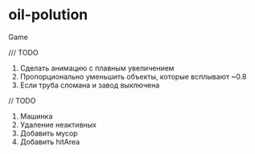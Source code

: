# oil-polution
Game


/// TODO
1. Сделать анимацию с плавным увеличением 
2. Пропорционально уменьшить объекты, которые всплывают ~0.8
3. Если труба сломана и завод выключена 

// TODO 
1. Машинка
3. Удаление неактивных 
5. Добавить мусор 
6. Добавить hitArea 